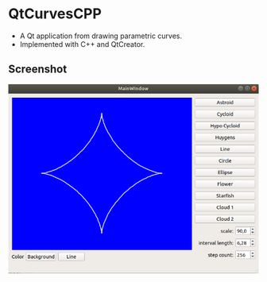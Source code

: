 # QtCurvesCPP
- A Qt application from drawing parametric curves.
- Implemented with C++ and QtCreator.

## Screenshot
![alt screenshot](https://github.com/andregri/QtCurvesCPP/blob/master/screenshots/app.png?raw=true)
